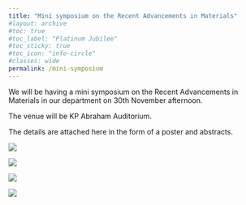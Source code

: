 ```yaml
---
title: "Mini symposium on the Recent Advancements in Materials"
#layout: archive
#toc: true
#toc_label: "Platinum Jubilee"
#toc_sticky: true
#toc_icon: "info-circle"
#classes: wide
permalink: /mini-symposium
---
```


We will be having a mini symposium on the Recent Advancements in Materials in our department on 30th November afternoon. 

The venue will be KP Abraham Auditorium. 

The details are attached here in the form of a poster and abstracts.

<img src="{{ site.baseurl }}/assets/images/mini-symposium/Poster.jpg"><br>

<img src="{{ site.baseurl }}/assets/images/mini-symposium/Wang.jpg"><br>

<img src="{{ site.baseurl }}/assets/images/mini-symposium/Hemker.jpg"><br>

<img src="{{ site.baseurl }}/assets/images/mini-symposium/Fraser.jpg"><br>



